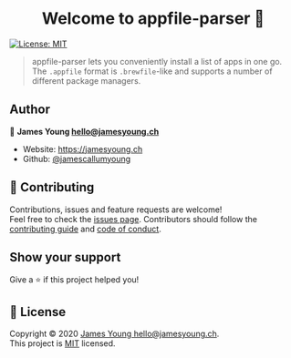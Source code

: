 <h1 align="center">Welcome to appfile-parser 👋</h1>
<p>
  <a href="./LICENSE" target="_blank">
    <img alt="License: MIT" src="https://img.shields.io/badge/License-MIT-yellow.svg" />
  </a>
</p>

> appfile-parser lets you conveniently install a list of apps in one go. The `.appfile` format is `.brewfile`-like and supports a number of different package managers.

## Author

👤 **James Young <hello@jamesyoung.ch>**

* Website: https://jamesyoung.ch
* Github: [@jamescallumyoung](https://github.com/jamescallumyoung)

## 🤝 Contributing

Contributions, issues and feature requests are welcome!<br />Feel free to check the
[issues page](https://github.com/jamescallumyoung/appfile-parser/issues). Contributors should follow the
[contributing guide](./CONTRIBUTING) and [code of conduct](./CODE_OF_CONDUCT).

## Show your support

Give a ⭐️ if this project helped you!

## 📝 License

Copyright © 2020 [James Young <hello@jamesyoung.ch>](https://github.com/jamescallumyoung).<br />
This project is [MIT](./LICENSE) licensed.
